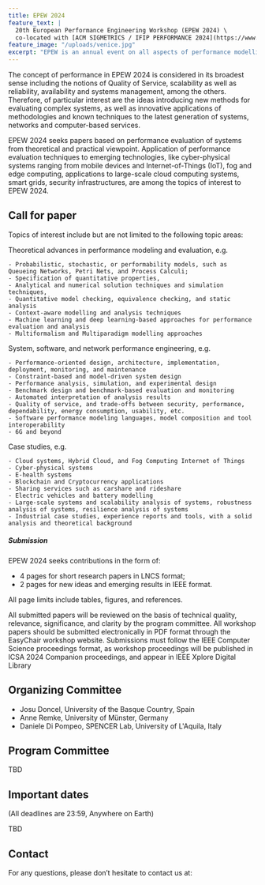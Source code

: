 ```yaml
---
title: EPEW 2024
feature_text: |
  20th European Performance Engineering Workshop (EPEW 2024) \
  co-located with [ACM SIGMETRICS / IFIP PERFORMANCE 2024](https://www.sigmetrics.org/sigmetrics2024/)
feature_image: "/uploads/venice.jpg"
excerpt: "EPEW is an annual event on all aspects of performance modelling and analysis."
---
```



The concept of performance in EPEW 2024 is considered in its broadest sense including the notions of Quality of Service, scalability as well as reliability, availability and systems management, among the others. Therefore, of particular interest are the ideas introducing new methods for evaluating complex systems, as well as innovative applications of methodologies and known techniques to the latest generation of systems, networks and computer-based services. 

EPEW 2024 seeks papers based on performance evaluation of systems from theoretical and practical viewpoint. Application of performance evaluation techniques to emerging technologies, like cyber-physical systems ranging from mobile devices and Internet-of-Things (IoT), fog and edge computing, applications to large-scale cloud computing systems, smart grids, security infrastructures, are among the topics of interest to EPEW 2024.

## Call for paper

Topics of interest include but are not limited to the following topic areas:

Theoretical advances in performance modeling and evaluation, e.g.

    - Probabilistic, stochastic, or performability models, such as Queueing Networks, Petri Nets, and Process Calculi;
    - Specification of quantitative properties,
    - Analytical and numerical solution techniques and simulation techniques,
    - Quantitative model checking, equivalence checking, and static analysis
    - Context-aware modelling and analysis techniques
    - Machine learning and deep learning-based approaches for performance evaluation and analysis
    - Multiformalism and Multiparadigm modelling approaches

 

System, software, and network performance engineering, e.g.

    - Performance-oriented design, architecture, implementation, deployment, monitoring, and maintenance
    - Constraint-based and model-driven system design
    - Performance analysis, simulation, and experimental design
    - Benchmark design and benchmark-based evaluation and monitoring
    - Automated interpretation of analysis results
    - Quality of service, and trade-offs between security, performance, dependability, energy consumption, usability, etc.
    - Software performance modeling languages, model composition and tool interoperability
    - 6G and beyond

 

Case studies, e.g.

    - Cloud systems, Hybrid Cloud, and Fog Computing Internet of Things
    - Cyber-physical systems
    - E-health systems
    - Blockchain and Cryptocurrency applications
    - Sharing services such as carshare and rideshare
    - Electric vehicles and battery modelling
    - Large-scale systems and scalability analysis of systems, robustness analysis of systems, resilience analysis of systems
    - Industrial case studies, experience reports and tools, with a solid analysis and theoretical background


##### Submission

EPEW 2024 seeks contributions in the form of:
- 4 pages for short research papers in LNCS format;
- 2 pages for new ideas and emerging results in IEEE format.

All page limits include tables, figures, and references.

All submitted papers will be reviewed on the basis of technical quality, relevance, significance, and clarity by the program committee. 
All workshop papers should be submitted electronically in PDF format through the EasyChair workshop website.
Submissions must follow the IEEE Computer Science proceedings format, as workshop proceedings will be published in ICSA 2024 Companion proceedings, and appear in IEEE Xplore Digital Library

## Organizing Committee

 * Josu Doncel, University of the Basque Country, Spain
 * Anne Remke, University of Münster, Germany
 * Daniele Di Pompeo, SPENCER Lab, University of L'Aquila, Italy

## Program Committee

TBD

## Important dates
(All deadlines are 23:59, Anywhere on Earth)

TBD

## Contact
For any questions, please don’t hesitate to contact us at: []()


